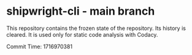 # shipwright-cli - main branch

This repository contains the frozen state of the repository.
Its history is cleared. It is used only for static code
analysis with Codacy.

Commit Time: 1716970381